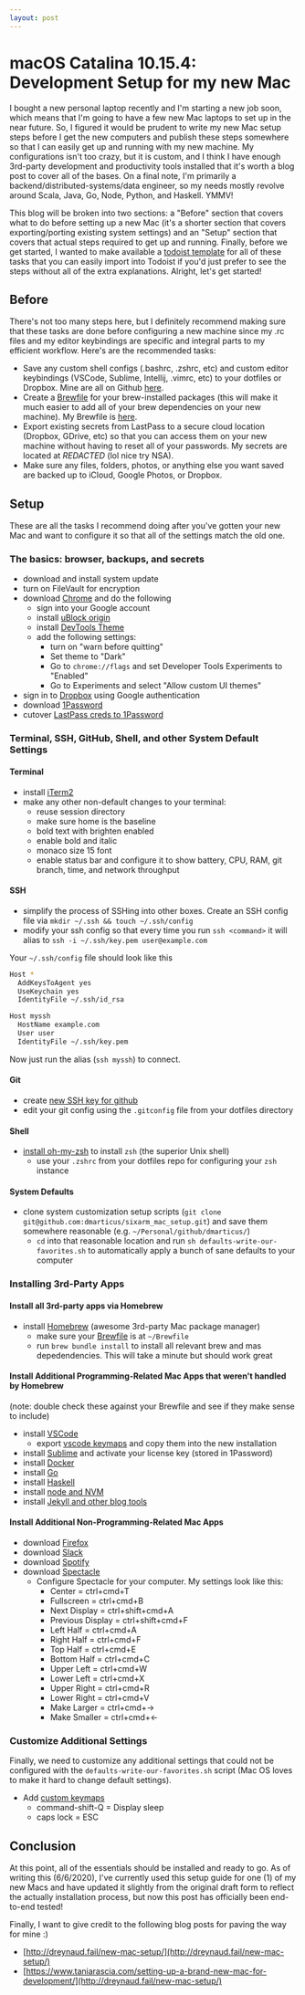 ```yaml
---
layout: post
---
```


# macOS Catalina 10.15.4: Development Setup for my new Mac

I bought a new personal laptop recently and I'm starting a new job soon, which means that I'm going to have a few new Mac laptops to set up in the near future.  So, I figured it would be prudent to write my new Mac setup steps before I get the new computers and publish these steps somewhere so that I can easily get up and running with my new machine.  My configurations isn't too crazy, but it is custom, and I think I have enough 3rd-party development and productivity tools installed that it's worth a blog post to cover all of the bases.  On a final note, I'm primarily a backend/distributed-systems/data engineer, so my needs mostly revolve around Scala, Java, Go, Node, Python, and Haskell.  YMMV!

This blog will be broken into two sections: a "Before" section that covers what to do before setting up a new Mac (it's a shorter section that covers exporting/porting existing system settings) and an "Setup" section that covers that actual steps required to get up and running.  Finally, before we get started, I wanted to make available a [todoist template](https://todoist.com/API/v8.6/import/project_from_url?t_url=https%3A%2F%2Fd1aspxi4rjqbaz.cloudfront.net%2Fa09297b0f06267f2d38f384b86fc5b9f_New%2520Macbook%2520Setup.csv) for all of these tasks that you can easily import into Todoist if you'd just prefer to see the steps without all of the extra explanations.  Alright, let's get started!

## Before

There's not too many steps here, but I definitely recommend making sure that these tasks are done before configuring a new machine since my .rc files and my editor keybindings are specific and integral parts to my efficient workflow.  Here's are the recommended tasks:

* Save any custom shell configs (.bashrc, .zshrc, etc) and custom editor keybindings (VSCode, Sublime, Intellij, .vimrc, etc) to your dotfiles or Dropbox.  Mine are all on Github [here](https://github.com/dmarticus/dotfiles).
* Create a [Brewfile](https://github.com/Homebrew/homebrew-bundle) for your brew-installed packages (this will make it much easier to add all of your brew dependencies on your new machine).  My Brewfile is [here](https://github.com/dmarticus/dotfiles/blob/master/Brewfile).
* Export existing secrets from LastPass to a secure cloud location (Dropbox, GDrive, etc) so that you can access them on your new machine without having to reset all of your passwords.  My secrets are located at *REDACTED* (lol nice try NSA).
* Make sure any files, folders, photos, or anything else you want saved are backed up to iCloud, Google Photos, or Dropbox.

## Setup

These are all the tasks I recommend doing after you've gotten your new Mac and want to configure it so that all of the settings match the old one.

### The basics: browser, backups, and secrets

* download and install system update
* turn on FileVault for encryption
* download [Chrome](https://www.google.com/chrome/) and do the following
    * sign into your Google account
    * install [uBlock origin](https://chrome.google.com/webstore/detail/ublock-origin/cjpalhdlnbpafiamejdnhcphjbkeiagm?hl=en)
    * install [DevTools Theme](https://chrome.google.com/webstore/detail/devtools-theme-zero-dark/bomhdjeadceaggdgfoefmpeafkjhegbo?hl=en-US)
    * add the following settings:
        * turn on "warn before quitting"
        * Set theme to "Dark"
        * Go to `chrome://flags` and set Developer Tools Experiments to "Enabled"
        * Go to Experiments and select "Allow custom UI themes"
* sign in to [Dropbox](https://www.dropbox.com/h) using Google authentication
* download [1Password](https://1password.com/)
* cutover [LastPass creds to 1Password](https://support.1password.com/import-lastpass/)

### Terminal, SSH, GitHub, Shell, and other System Default Settings

#### Terminal
* install [iTerm2](https://www.iterm2.com/)
* make any other non-default changes to your terminal:
    * reuse session directory
    * make sure home is the baseline
    * bold text with brighten enabled
    * enable bold and italic
    * monaco size 15 font
    * enable status bar and configure it to show battery, CPU, RAM, git branch, time, and network throughput

#### SSH
* simplify the process of SSHing into other boxes. Create an SSH config file via `mkdir ~/.ssh && touch ~/.ssh/config`
* modify your ssh config so that every time you run `ssh <command>` it will alias to `ssh -i ~/.ssh/key.pem user@example.com`

Your `~/.ssh/config` file should look like this
```sh
Host *
  AddKeysToAgent yes
  UseKeychain yes
  IdentityFile ~/.ssh/id_rsa

Host myssh
  HostName example.com
  User user
  IdentityFile ~/.ssh/key.pem
```

Now just run the alias (`ssh myssh`) to connect.


#### Git
* create [new SSH key for github](https://help.github.com/en/github/authenticating-to-github/generating-a-new-ssh-key-and-adding-it-to-the-ssh-agent)
* edit your git config using the `.gitconfig` file from your dotfiles directory

#### Shell
* [install oh-my-zsh](https://ohmyz.sh/) to install `zsh` (the superior Unix shell)
    * use your `.zshrc` from your dotfiles repo for configuring your `zsh` instance

#### System Defaults
* clone system customization setup scripts (`git clone git@github.com:dmarticus/sixarm_mac_setup.git`) and save them somewhere reasonable (e.g. `~/Personal/github/dmarticus/`)
    * `cd` into that reasonable location and run `sh defaults-write-our-favorites.sh` to automatically apply a bunch of sane defaults to your computer

### Installing 3rd-Party Apps

#### Install all 3rd-party apps via Homebrew

* install [Homebrew](https://brew.sh/) (awesome 3rd-party Mac package manager)
    * make sure your [Brewfile](https://github.com/dmarticus/dotfiles/blob/master/Brewfile) is at `~/Brewfile`
    * run `brew bundle install` to install all relevant brew and mas depedendencies.  This will take a minute but should work great

####  Install Additional Programming-Related Mac Apps that weren't handled by Homebrew

(note: double check these against your Brewfile and see if they make sense to include)

* install [VSCode](https://code.visualstudio.com/)
    * export [vscode keymaps](https://github.com/dmarticus/dotfiles/tree/master/vscode) and copy them into the new installation
* install [Sublime](https://www.sublimetext.com/) and activate your license key (stored in 1Password)
* install [Docker](https://docs.docker.com/docker-for-mac/install/)
* install [Go](https://golang.org/doc/install)
* install [Haskell](https://www.haskell.org/platform/mac.html)
* install [node and NVM](https://www.taniarascia.com/setting-up-a-brand-new-mac-for-development/#nodejs)
* install [Jekyll and other blog tools](https://dylanamartin.com/2020/03/22/installing-jekyll-and-its-toolchain-on-mac-os-catalina.html)

#### Install Additional Non-Programming-Related Mac Apps
* download [Firefox](https://www.mozilla.org/en-US/firefox/new/)
* download [Slack](https://slack.com/downloads/mac)
* download [Spotify](https://www.spotify.com/us/download/mac/)
* download [Spectacle](https://www.spectacleapp.com/)
    * Configure Spectacle for your computer.  My settings look like this:
        * Center = ctrl+cmd+T
        * Fullscreen = ctrl+cmd+B
        * Next Display = ctrl+shift+cmd+A
        * Previous Display = ctrl+shift+cmd+F
        * Left Half = ctrl+cmd+A
        * Right Half = ctrl+cmd+F
        * Top Half = ctrl+cmd+E
        * Bottom Half = ctrl+cmd+C
        * Upper Left = ctrl+cmd+W
        * Lower Left = ctrl+cmd+X
        * Upper Right = ctrl+cmd+R
        * Lower Right = ctrl+cmd+V
        * Make Larger = ctrl+cmd+->
        * Make Smaller = ctrl+cmd+<-

### Customize Additional Settings

Finally, we need to customize any additional settings that could not be configured with the `defaults-write-our-favorites.sh` script (Mac OS loves to make it hard to change default settings).

* Add [custom keymaps](https://beebom.com/how-modify-or-create-custom-keyboard-layouts-mac/)
    * command-shift-Q = Display sleep
    * caps lock = ESC

## Conclusion

At this point, all of the essentials should be installed and ready to go.  As of writing this (6/6/2020), I've currently used this setup guide for one (1) of my new Macs and have updated it slightly from the original draft form to reflect the actually installation process, but now this post has officially been end-to-end tested!

Finally, I want to give credit to the following blog posts for paving the way for mine :)
* [http://dreynaud.fail/new-mac-setup/](http://dreynaud.fail/new-mac-setup/)
* [https://www.taniarascia.com/setting-up-a-brand-new-mac-for-development/](http://dreynaud.fail/new-mac-setup/)
